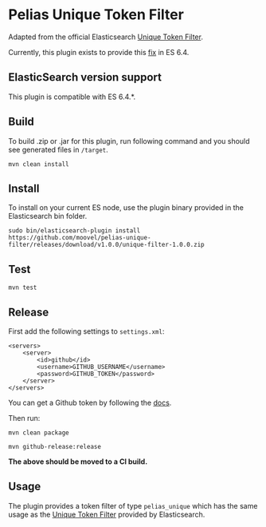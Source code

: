 # Pelias Unique Token Filter 

Adapted from the official Elasticsearch [Unique Token Filter](https://www.elastic.co/guide/en/elasticsearch/reference/current/analysis-unique-tokenfilter.html).

Currently, this plugin exists to provide this [fix](https://github.com/elastic/elasticsearch/pull/35420) in ES 6.4. 

## ElasticSearch version support

This plugin is compatible with ES 6.4.*.

## Build

To build .zip or .jar for this plugin, run following command and you should see generated files in `/target`.

    mvn clean install

## Install

To install on your current ES node, use the plugin binary provided in the Elasticsearch bin folder.

    sudo bin/elasticsearch-plugin install https://github.com/moovel/pelias-unique-filter/releases/download/v1.0.0/unique-filter-1.0.0.zip
    
## Test

    mvn test

## Release

First add the following settings to `settings.xml`:

```
<servers>
    <server>
        <id>github</id>
        <username>GITHUB_USERNAME</username>
        <password>GITHUB_TOKEN</password>
    </server>
</servers>
```

You can get a Github token by following the [docs](https://help.github.com/articles/authorizing-a-personal-access-token-for-use-with-a-saml-single-sign-on-organization/).

Then run:
    
    mvn clean package 

    mvn github-release:release

**The above should be moved to a CI build.**

## Usage

The plugin provides a token filter of type `pelias_unique` which has the same usage as the [Unique Token Filter](https://www.elastic.co/guide/en/elasticsearch/reference/current/analysis-unique-tokenfilter.html) provided by Elasticsearch.
